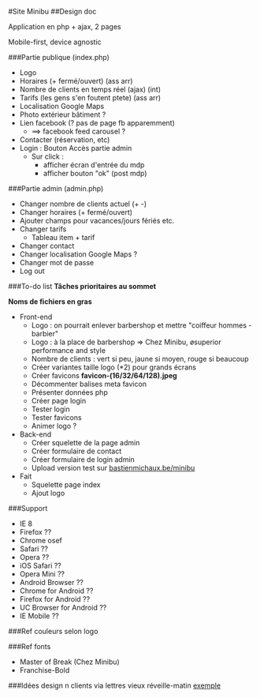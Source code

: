 
#Site Minibu
##Design doc

Application en php + ajax, 2 pages

Mobile-first, device agnostic

###Partie publique (index.php)
* Logo
* Horaires (+ fermé/ouvert) (ass arr)
* Nombre de clients en temps réel (ajax) (int)
* Tarifs (les gens s'en foutent ptete) (ass arr)
* Localisation Google Maps
* Photo extérieur bâtiment ?
* Lien facebook (? pas de page fb apparemment)
  * ==> facebook feed carousel ?
* Contacter (réservation, etc)
* Login : Bouton Accès partie admin
  * Sur click :
     * afficher écran d'entrée du mdp
     * afficher bouton "ok" (post mdp)

###Partie admin (admin.php)
* Changer nombre de clients actuel (+ -)
* Changer horaires (+ fermé/ouvert)
* Ajouter champs pour vacances/jours fériés etc.
* Changer tarifs
  * Tableau item + tarif
* Changer contact
* Changer localisation Google Maps ?
* Changer mot de passe
* Log out

###To-do list
**Tâches prioritaires au sommet**

**Noms de fichiers en gras**

* Front-end
  * Logo : on pourrait enlever barbershop et mettre "coiffeur hommes - barbier"
  * Logo : à la place de barbershop => Chez Minibu, øsuperior performance and style
  * Nombre de clients : vert si peu, jaune si moyen, rouge si beaucoup
  * Créer variantes taille logo (*2) pour grands écrans
  * Créer favicons **favicon-(16/32/64/128).jpeg**
  * Décommenter balises meta favicon
  * Présenter données php
  * Créer page login
  * Tester login
  * Tester favicons
  * Animer logo ?
* Back-end 
  * Créer squelette de la page admin
  * Créer formulaire de contact
  * Créer formulaire de login admin
  * Upload version test sur [bastienmichaux.be/minibu](bastienmichaux.be/minibu)
* Fait
  * Squelette page index
  * Ajout logo

###Support
* IE 8
* Firefox ??
* Chrome osef
* Safari ??
* Opera ??
* iOS Safari ??
* Opera Mini ??
* Android Browser ??
* Chrome for Android ??
* Firefox for Android ??
* UC Browser for Android ??
* IE Mobile ??

###Ref couleurs
selon logo

###Ref fonts
* Master of Break (Chez Minibu)
* Franchise-Bold

###Idées design
n clients via lettres vieux réveille-matin
[exemple](https://upload.wikimedia.org/wikipedia/en/e/e3/Old_'75_clock_radio.jpg)


